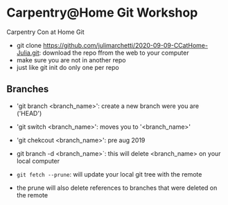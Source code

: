 # Carpentry@Home Git Workshop
Carpentry Con at Home Git 
- git clone https://github.com/julimarchetti/2020-09-09-CCatHome-Julia.git: download the repo ffrom the web to your computer
- make sure you are not in another repo
- just like git init do only one per repo

## Branches
- 'git branch <branch_name>': create a new branch were you are ('HEAD')
- 'git switch <branch_name>': moves you to '<branch_name>'
- 'git chekcout <branch_name>': pre aug 2019 

- git branch -d <branch_name>`: this will delete <branch_name> on your local computer
- `git fetch --prune`: will update your local git tree with the remote 
- the prune will also delete references to branches that were deleted on the remote

